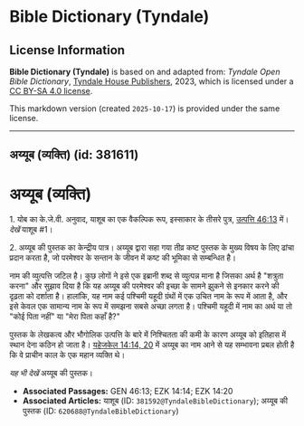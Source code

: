 # Bible Dictionary (Tyndale)

## License Information

**Bible Dictionary (Tyndale)** is based on and adapted from: _Tyndale Open Bible Dictionary_, [Tyndale House Publishers](https://tyndaleopenresources.com/), 2023, which is licensed under a [CC BY-SA 4.0 license](https://creativecommons.org/licenses/by-sa/4.0/legalcode.en).

This markdown version (created `2025-10-17`) is provided under the same license.



--------------------------------

## अय्यूब (व्यक्ति) (id: 381611)

अय्यूब (व्यक्ति)
================

1\. योब का के.जे.वी. अनुवाद, याशूब का एक वैकल्पिक रूप, इस्साकार के तीसरे पुत्र, [उत्पत्ति 46:13](https://ref.ly/Gen46:13) में। *देखें* याशूब \#1।

2\. अय्यूब की पुस्तक का केन्द्रीय पात्र। अय्यूब द्वारा सहा गया तीव्र कष्ट पुस्तक के मुख्य विषय के लिए ढांचा प्रदान करता है, जो परमेश्वर के सन्तान के जीवन में कष्ट की भूमिका से सम्बन्धित है।

नाम की व्युत्पत्ति जटिल है। कुछ लोगों ने इसे एक इब्रानी शब्द से व्युत्पन्न माना है जिसका अर्थ है "शत्रुता करना" और सुझाव दिया है कि यह अय्यूब की परमेश्वर की इच्छा के सामने झुकने से इनकार करने की दृढ़ता को दर्शाता है। हालांकि, यह नाम कई पश्चिमी यहूदी ग्रंथों में एक उचित नाम के रूप में आता है, और इसे केवल एक सामान्य नाम के रूप में समझना सबसे अच्छा लगता है। पश्चिमी यहूदी में नाम का अर्थ या तो "कोई पिता नहीं" या "मेरा पिता कहाँ है?" 

पुस्तक के लेखकत्व और भौगोलिक उत्पत्ति के बारे में निश्चितता की कमी के कारण अय्यूब को इतिहास में स्थान देना कठिन हो जाता है। [यहेजकेल 14:14, 20](https://ref.ly/Ezek14:14,Ezek14:20) में अय्यूब का नाम आने से यह सम्भावना प्रबल होती है कि वे प्राचीन काल के एक महान व्यक्ति थे।

*यह भी देखें* अय्यूब की पुस्तक।

* **Associated Passages:** GEN 46:13; EZK 14:14; EZK 14:20
* **Associated Articles:** याशूब (ID: `381592@TyndaleBibleDictionary`); अय्यूब की पुस्तक (ID: `620688@TyndaleBibleDictionary`)

